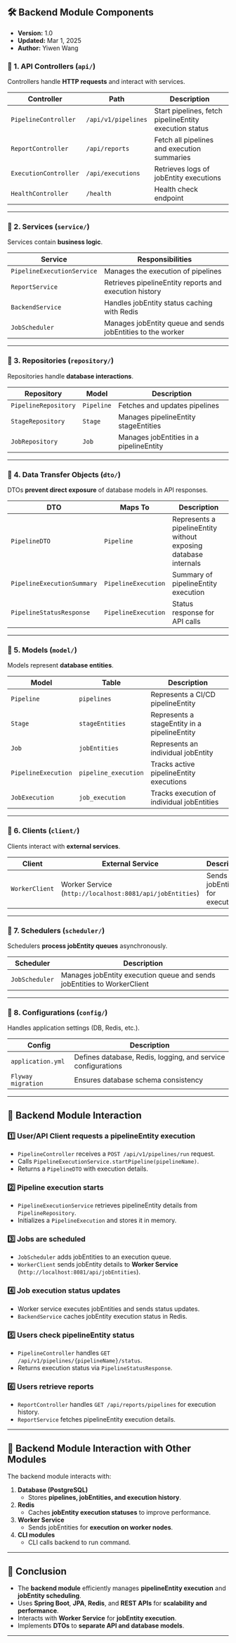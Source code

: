 ## 🛠️ **Backend Module Components**

- **Version:** 1.0
- **Updated:** Mar 1, 2025
- **Author:** Yiwen Wang

### 📌 1. **API Controllers (`api/`)**
Controllers handle **HTTP requests** and interact with services.

| Controller | Path | Description |
|------------|------|-------------|
| `PipelineController` | `/api/v1/pipelines` | Start pipelines, fetch pipelineEntity execution status |
| `ReportController` | `/api/reports` | Fetch all pipelines and execution summaries |
| `ExecutionController` | `/api/executions` | Retrieves logs of jobEntity executions |
| `HealthController` | `/health` | Health check endpoint |

---

### 📌 2. **Services (`service/`)**
Services contain **business logic**.

| Service | Responsibilities |
|---------|------------------|
| `PipelineExecutionService` | Manages the execution of pipelines |
| `ReportService` | Retrieves pipelineEntity reports and execution history |
| `BackendService` | Handles jobEntity status caching with Redis |
| `JobScheduler` | Manages jobEntity queue and sends jobEntities to the worker |

---

### 📌 3. **Repositories (`repository/`)**
Repositories handle **database interactions**.

| Repository | Model | Description |
|------------|---------|-------------|
| `PipelineRepository` | `Pipeline` | Fetches and updates pipelines |
| `StageRepository` | `Stage` | Manages pipelineEntity stageEntities |
| `JobRepository` | `Job` | Manages jobEntities in a pipelineEntity |

---

### 📌 4. **Data Transfer Objects (`dto/`)**
DTOs **prevent direct exposure** of database models in API responses.

| DTO | Maps To | Description |
|-----|--------|-------------|
| `PipelineDTO` | `Pipeline` | Represents a pipelineEntity without exposing database internals |
| `PipelineExecutionSummary` | `PipelineExecution` | Summary of pipelineEntity execution |
| `PipelineStatusResponse` | `PipelineExecution` | Status response for API calls |

---

### 📌 5. **Models (`model/`)**
Models represent **database entities**.

| Model | Table | Description |
|--------|------|-------------|
| `Pipeline` | `pipelines` | Represents a CI/CD pipelineEntity |
| `Stage` | `stageEntities` | Represents a stageEntity in a pipelineEntity |
| `Job` | `jobEntities` | Represents an individual jobEntity |
| `PipelineExecution` | `pipeline_execution` | Tracks active pipelineEntity executions |
| `JobExecution` | `job_execution` | Tracks execution of individual jobEntities |

---

### 📌 6. **Clients (`client/`)**
Clients interact with **external services**.

| Client | External Service                                         | Description |
|--------|----------------------------------------------------------|-------------|
| `WorkerClient` | Worker Service (`http://localhost:8081/api/jobEntities`) | Sends jobEntities for execution |

---

### 📌 7. **Schedulers (`scheduler/`)**
Schedulers **process jobEntity queues** asynchronously.

| Scheduler | Description |
|-----------|-------------|
| `JobScheduler` | Manages jobEntity execution queue and sends jobEntities to WorkerClient |

---

### 📌 8. **Configurations (`config/`)**
Handles application settings (DB, Redis, etc.).

| Config | Description |
|--------|-------------|
| `application.yml` | Defines database, Redis, logging, and service configurations |
| `Flyway migration` | Ensures database schema consistency |

---

## 🔄 **Backend Module Interaction**
### 1️⃣ **User/API Client requests a pipelineEntity execution**
- `PipelineController` receives a `POST /api/v1/pipelines/run` request.
- Calls `PipelineExecutionService.startPipeline(pipelineName)`.
- Returns a `PipelineDTO` with execution details.

### 2️⃣ **Pipeline execution starts**
- `PipelineExecutionService` retrieves pipelineEntity details from `PipelineRepository`.
- Initializes a `PipelineExecution` and stores it in memory.

### 3️⃣ **Jobs are scheduled**
- `JobScheduler` adds jobEntities to an execution queue.
- `WorkerClient` sends jobEntity details to **Worker Service** (`http://localhost:8081/api/jobEntities`).

### 4️⃣ **Job execution status updates**
- Worker service executes jobEntities and sends status updates.
- `BackendService` caches jobEntity execution status in Redis.

### 5️⃣ **Users check pipelineEntity status**
- `PipelineController` handles `GET /api/v1/pipelines/{pipelineName}/status`.
- Returns execution status via `PipelineStatusResponse`.

### 6️⃣ **Users retrieve reports**
- `ReportController` handles `GET /api/reports/pipelines` for execution history.
- `ReportService` fetches pipelineEntity execution details.

---

## 📡 **Backend Module Interaction with Other Modules**
The backend module interacts with:
1. **Database (PostgreSQL)**
    - Stores **pipelines, jobEntities, and execution history**.
2. **Redis**
    - Caches **jobEntity execution statuses** to improve performance.
3. **Worker Service**
    - Sends jobEntities for **execution on worker nodes**.
4. **CLI modules**
    - CLI calls backend to run command.

---

## 🚀 **Conclusion**
- The **backend module** efficiently manages **pipelineEntity execution** and **jobEntity scheduling**.
- Uses **Spring Boot**, **JPA**, **Redis**, and **REST APIs** for **scalability and performance**.
- Interacts with **Worker Service** for **jobEntity execution**.
- Implements **DTOs** to **separate API and database models**.

---

